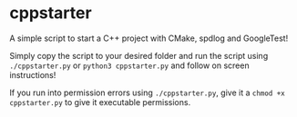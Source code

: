# cppstarter
A simple script to start a C++ project with CMake, spdlog and GoogleTest!

Simply copy the script to your desired folder and run the script using `./cppstarter.py` or `python3 cppstarter.py` and follow on screen instructions!

If you run into permission errors using `./cppstarter.py`, give it a `chmod +x cppstarter.py` to give it executable permissions. 

